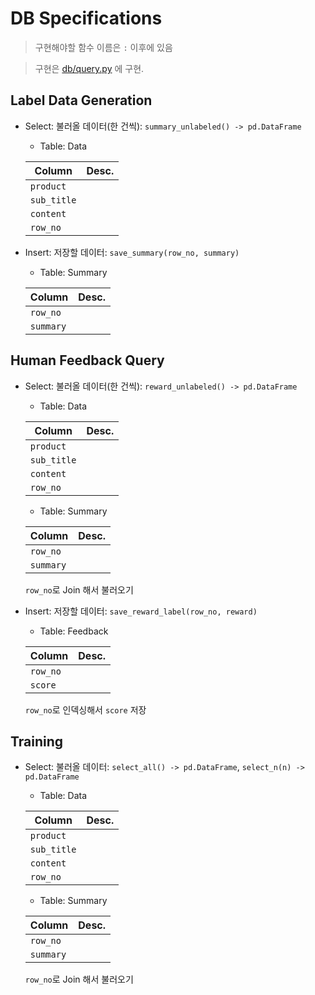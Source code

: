 # DB Specifications
> 구현해야할 함수 이름은 `:` 이후에 있음

> 구현은 [db/query.py](../db/query.py) 에 구현.

## Label Data Generation
- Select: 불러올 데이터(한 건씩): `summary_unlabeled() -> pd.DataFrame`

    - Table: Data

    |Column|Desc.|
    |-|-|
    |`product`||
    |`sub_title`||
    |`content`||
    |`row_no`||

- Insert: 저장할 데이터: `save_summary(row_no, summary)`

    - Table: Summary

    |Column|Desc.|
    |-|-|
    |`row_no`||
    |`summary`||

## Human Feedback Query
- Select: 불러올 데이터(한 건씩): `reward_unlabeled() -> pd.DataFrame`

    - Table: Data

    |Column|Desc.|
    |-|-|
    |`product`||
    |`sub_title`||
    |`content`||
    |`row_no`||

    - Table: Summary

    |Column|Desc.|
    |-|-|
    |`row_no`||
    |`summary`||

    `row_no`로 Join 해서 불러오기

- Insert: 저장할 데이터: `save_reward_label(row_no, reward)`

    - Table: Feedback

    |Column|Desc.|
    |-|-|
    |`row_no`||
    |`score`||

    `row_no`로 인덱싱해서 `score` 저장

## Training
- Select: 불러올 데이터: `select_all() -> pd.DataFrame`, `select_n(n) -> pd.DataFrame`

    - Table: Data

    |Column|Desc.|
    |-|-|
    |`product`||
    |`sub_title`||
    |`content`||
    |`row_no`||

    - Table: Summary

    |Column|Desc.|
    |-|-|
    |`row_no`||
    |`summary`||

    `row_no`로 Join 해서 불러오기
